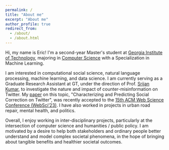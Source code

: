 ```yaml
---
permalink: /
title: "About me"
excerpt: "About me"
author_profile: true
redirect_from: 
  - /about/
  - /about.html
---
```


Hi, my name is Eric! I'm a second-year Master's student at [Georgia Institute of Technology](https://www.gatech.edu/), majoring in [Computer Science](https://www.cc.gatech.edu/) with a Specialization in Machine Learning.

I am interested in computational social science, natural language processing, machine learning, and data science. I am currently serving as a Graduate Research Assistant at GT, under the direction of Prof. [Srijan Kumar](https://faculty.cc.gatech.edu/~srijan/), to investigate the nature and impact of counter-misinformation on Twitter. My [paper](https://yma17.github.io/files/websci23-17.pdf) on this topic, "Characterizing and Predicting Social Correction on Twitter", was recently accepted to the [15th ACM Web Science Conference (WebSci’23)](https://websci23.webscience.org/). I have also worked in projects in urban road repair, mental health, and politics.

Overall, I enjoy working in inter-disciplinary projects, particularly at the intersection of computer science and humanities / public policy. I am motivated by a desire to help both stakeholders and ordinary people better understand and model complex societal phenomena, in the hope of bringing about tangible benefits and healthier societal outcomes.